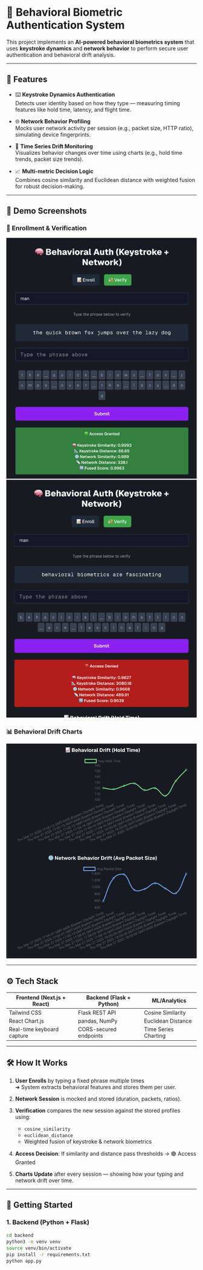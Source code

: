 # 🧠 Behavioral Biometric Authentication System

This project implements an **AI-powered behavioral biometrics system** that uses **keystroke dynamics** and **network behavior** to perform secure user authentication and behavioral drift analysis.

---

## 📌 Features

- ⌨️ **Keystroke Dynamics Authentication**  
  Detects user identity based on how they type — measuring timing features like hold time, latency, and flight time.

- 🌐 **Network Behavior Profiling**  
  Mocks user network activity per session (e.g., packet size, HTTP ratio), simulating device fingerprints.

- 🔄 **Time Series Drift Monitoring**  
  Visualizes behavior changes over time using charts (e.g., hold time trends, packet size trends).

- 📈 **Multi-metric Decision Logic**  
  Combines cosine similarity and Euclidean distance with weighted fusion for robust decision-making.

---

## 🧪 Demo Screenshots

### 📝 Enrollment & Verification
![Enrollment UI](screenshots/approve.png)
![Verification Result](screenshots/deny.png)

### 📊 Behavioral Drift Charts
![Keystroke Drift and Network Drift](screenshots/charts.png)


---

## ⚙️ Tech Stack

| Frontend (Next.js + React) | Backend (Flask + Python) | ML/Analytics |
|-----------------------------|--------------------------|--------------|
| Tailwind CSS               | Flask REST API           | Cosine Similarity |
| React Chart.js             | pandas, NumPy            | Euclidean Distance |
| Real-time keyboard capture | CORS-secured endpoints   | Time Series Charting |

---

## 🛠 How It Works

1. **User Enrolls** by typing a fixed phrase multiple times  
   ➜ System extracts behavioral features and stores them per user.

2. **Network Session** is mocked and stored (duration, packets, ratios).

3. **Verification** compares the new session against the stored profiles using:
   - `cosine_similarity`
   - `euclidean_distance`
   - Weighted fusion of keystroke & network biometrics

4. **Access Decision**: If similarity and distance pass thresholds → 🟢 Access Granted

5. **Charts Update** after every session — showing how your typing and network drift over time.

---

## 🚀 Getting Started

### 1. Backend (Python + Flask)

```bash
cd backend
python3 -m venv venv
source venv/bin/activate
pip install -r requirements.txt
python app.py
